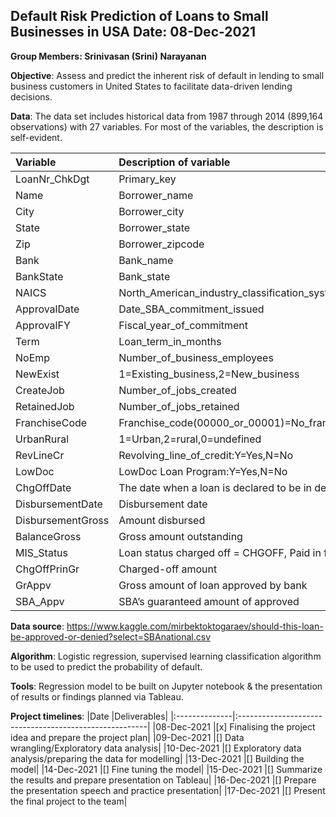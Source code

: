 ## Default Risk Prediction of Loans to Small Businesses in USA                                                           Date: 08-Dec-2021

**Group Members: Srinivasan (Srini) Narayanan**

**Objective**:
Assess and predict the inherent risk of default in lending to small business customers in United States to facilitate data-driven lending decisions.

 **Data**: 
 The data set includes historical data from 1987 through 2014 (899,164 observations) with 27 variables. For most of the variables, the description is self-evident.

|Variable	|Description of variable|
|:----------|:----------------------|
|LoanNr_ChkDgt	|Primary_key|
|Name	|Borrower_name|
|City	|Borrower_city|
|State	|Borrower_state|
|Zip	|Borrower_zipcode|
|Bank	|Bank_name|
|BankState	|Bank_state|
|NAICS	|North_American_industry_classification_system_code|
|ApprovalDate	|Date_SBA_commitment_issued|
|ApprovalFY	|Fiscal_year_of_commitment|
|Term	|Loan_term_in_months|
|NoEmp	|Number_of­_business_employees|
|NewExist	|1=Existing_business,2=New_business|
|CreateJob	|Number_of_jobs_created|
|RetainedJob	|Number_of_jobs_retained|
|FranchiseCode	|Franchise_code(00000_or_00001)=No_franchise|
|UrbanRural	|1=Urban,2=rural,0=undefined|
|RevLineCr	|Revolving_line_of_credit:Y=Yes,N=No|
|LowDoc	|LowDoc Loan Program:Y=Yes,N=No|
|ChgOffDate	 |The date when a loan is declared to be in default|
|DisbursementDate	|Disbursement date|
|DisbursementGross	|Amount disbursed|
|BalanceGross	|Gross amount outstanding|
|MIS_Status	|Loan status charged off = CHGOFF, Paid in full = PIF|
|ChgOffPrinGr	|Charged-off amount|
|GrAppv	|Gross amount of loan approved by bank|
|SBA_Appv	|SBA’s guaranteed amount of approved|


**Data source**: 
https://www.kaggle.com/mirbektoktogaraev/should-this-loan-be-approved-or-denied?select=SBAnational.csv


**Algorithm**:
Logistic regression, supervised learning classification algorithm to be used to predict the probability of default.

**Tools**:
Regression model to be built on Jupyter notebook & the presentation of results or findings planned via Tableau.


**Project timelines**:
|Date           |Deliverables|
|:--------------|:-------------------------------------------------------|
|08-Dec-2021	|[x] Finalising the project idea and prepare the project plan|
|09-Dec-2021	|[] Data wrangling/Exploratory data analysis|
|10-Dec-2021	|[] Exploratory data analysis/preparing the data for modelling|
|13-Dec-2021	|[] Building the model|
|14-Dec-2021	|[] Fine tuning the model|
|15-Dec-2021	|[] Summarize the results and prepare presentation on Tableau|
|16-Dec-2021	|[] Prepare the presentation speech and practice presentation|
|17-Dec-2021	|[] Present the final project to the team|



